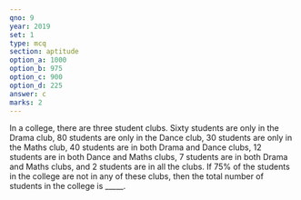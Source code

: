 ```yaml
---
qno: 9
year: 2019
set: 1
type: mcq
section: aptitude
option_a: 1000
option_b: 975
option_c: 900
option_d: 225
answer: c
marks: 2
---
```


In a college, there are three student clubs. Sixty students are only in the Drama club, 80 students are only in the Dance club, 30 students are only in the Maths club, 40 students are in both Drama and Dance clubs, 12 students are in both Dance and Maths clubs, 7 students are in both Drama and Maths clubs, and 2 students are in all the clubs. If 75% of the students in the college are not in any of these clubs, then the total number of students in the college is _____.